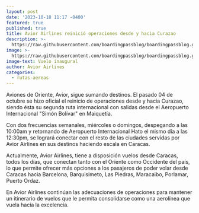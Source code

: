 ```yaml
---
layout: post
date: '2023-10-18 11:17 -0400'
featured: true
published: true
title: Avior Airlines reinició operaciones desde y hacia Curazao
description: >-
  https://raw.githubusercontent.com/boardingpassblog/boardingpassblog.github.io/main/assets/images/1Avior_curazao.jpg
image: >-
  https://raw.githubusercontent.com/boardingpassblog/boardingpassblog.github.io/main/assets/images/1Avior_curazao.jpg
image-text: Vuelo inaugural
author: Avior Airlines
categories:
  - rutas-aereas
---
```



Aviones de Oriente, Avior, sigue sumando destinos. El pasado 04 de octubre se hizo
oficial el reinicio de operaciones desde y hacia Curazao, siendo ésta su segunda ruta internacional con
salidas desde el Aeropuerto Internacional "Simón Bolívar" en Maiquetía.

Con dos frecuencias semanales, miércoles o domingos, despegando a las 10:00am y retornando de Aeropuerto Internacional Hato el mismo día a las 12:30pm, se logrará conectar con el resto de las ciudades servidas por Avior Airlines en sus destinos haciendo escala en Caracas.

Actualmente, Avior Airlines, tiene a disposición vuelos desde Caracas, todos los días, que conectan
tanto con el Oriente como Occidente del país, lo que permite ofrecer más opciones a los pasajeros de
poder volar desde Caracas hacia Barcelona, Barquisimeto, Las Piedras, Maracaibo, Porlamar, Puerto Ordaz.

En Avior Airlines continúan las adecuaciones de operaciones para mantener un itinerario de vuelos
que le permita consolidarse como una aerolínea que vuela hacia la excelencia.

